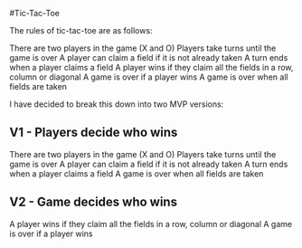 #Tic-Tac-Toe

The rules of tic-tac-toe are as follows:

There are two players in the game (X and O)
Players take turns until the game is over
A player can claim a field if it is not already taken
A turn ends when a player claims a field
A player wins if they claim all the fields in a row, column or diagonal
A game is over if a player wins
A game is over when all fields are taken

I have decided to break this down into two MVP versions:

## V1 - Players decide who wins

There are two players in the game (X and O)
Players take turns until the game is over
A player can claim a field if it is not already taken
A turn ends when a player claims a field
A game is over when all fields are taken

## V2 - Game decides who wins

A player wins if they claim all the fields in a row, column or diagonal
A game is over if a player wins
